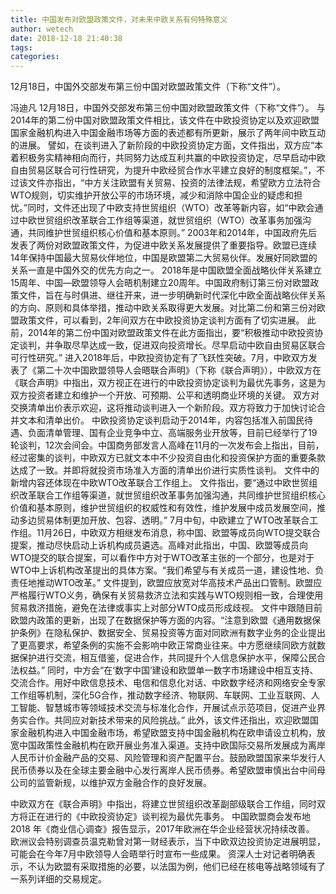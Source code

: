 ```yaml
---
title: 中国发布对欧盟政策文件，对未来中欧关系有何特殊意义
author: wetech
date: 2018-12-18 21:40:38
tags: 
categories: 
---
```

12月18日，中国外交部发布第三份中国对欧盟政策文件（下称“文件”）。
<!-- more -->
冯迪凡
12月18日，中国外交部发布第三份中国对欧盟政策文件（下称“文件”）。
与2014年的第二份中国对欧盟政策文件相比，该文件在中欧投资协定以及欢迎欧盟国家金融机构进入中国金融市场等方面的表述都有所更新，展示了两年间中欧互动的进展。
譬如，在谈判进入了新阶段的中欧投资协定方面，文件指出，双方应“本着积极务实精神相向而行，共同努力达成互利共赢的中欧投资协定，尽早启动中欧自由贸易区联合可行性研究，为提升中欧经贸合作水平建立良好的制度框架。”，不过该文件亦指出，“中方关注欧盟有关贸易、投资的法律法规，希望欧方立法符合WTO规则，切实维护开放公平的市场环境，减少和消除中国企业的疑虑和担忧。”同时，文件还出现了中欧支持世贸组织（WTO）改革等新内容，如“中欧会通过中欧世贸组织改革联合工作组等渠道，就世贸组织（WTO）改革事务加强沟通，共同维护世贸组织核心价值和基本原则。”
2003年和2014年，中国政府先后发表了两份对欧盟政策文件，为促进中欧关系发展提供了重要指导。欧盟已连续14年保持中国最大贸易伙伴地位，中国是欧盟第二大贸易伙伴。发展好同欧盟的关系一直是中国外交的优先方向之一。
2018年是中国欧盟全面战略伙伴关系建立15周年、中国—欧盟领导人会晤机制建立20周年。中国政府制订第三份对欧盟政策文件，旨在与时俱进、继往开来，进一步明确新时代深化中欧全面战略伙伴关系的方向、原则和具体举措，推动中欧关系取得更大发展。对比第二份和第三份对欧盟政策文件，可以看到，2年间双方在中欧投资协定谈判方面有了切实进展。
此前，2014年的第二份中国对欧盟政策文件在此方面指出，要“积极推动中欧投资协定谈判，并争取尽早达成一致，促进双向投资增长。尽早启动中欧自由贸易区联合可行性研究。”
进入2018年后，中欧投资协定有了飞跃性突破。7月，中欧双方发表了《第二十次中国欧盟领导人会晤联合声明》（下称《联合声明》），中欧双方在《联合声明》中指出，双方视正在进行的中欧投资协定谈判为最优先事务，这是为双方投资者建立和维护一个开放、可预期、公平和透明商业环境的关键。 双方对交换清单出价表示欢迎，这将推动谈判进入一个新阶段。双方将致力于加快讨论合并文本和清单出价。
中欧投资协定谈判启动于2014年，内容包括准入前国民待遇、负面清单管理、国有企业竞争中立、高端服务业开放等，目前已经举行了19轮谈判，12次会间会。中国商务部发言人高峰在11月的一次发布会上指出，目前，经过密集的谈判，中欧双方已就文本中不少投资自由化和投资保护方面的重要条款达成了一致。并即将就投资市场准入方面的清单出价进行实质性谈判。
文件中的新增内容还体现在中欧WTO改革联合工作组上。
文件指出，要“通过中欧世贸组织改革联合工作组等渠道，就世贸组织改革事务加强沟通，共同维护世贸组织核心价值和基本原则，维护世贸组织的权威性和有效性，维护发展中成员发展空间，推动多边贸易体制更加开放、包容、透明。”
7月中旬，中欧建立了WTO改革联合工作组。11月26日，中欧双方相继发布消息，称中国、欧盟等成员向WTO提交联合提案，推动尽快启动上诉机构成员遴选。高峰对此指出，中国、欧盟等成员向WTO提交的联合提案，可以看作中方对于WTO改革主张的一个部分，也是对于WTO中上诉机构改革提出的具体方案。“我们希望与有关成员一道，建设性地、负责任地推动WTO改革。”
文件提到，欧盟应放宽对华高技术产品出口管制。欧盟应严格履行WTO义务，确保有关贸易救济立法和实践与WTO规则相一致，合理使用贸易救济措施，避免在法律或事实上对部分WTO成员形成歧视。
文件中跟随目前欧盟内政策的更新，出现了在数据保护等方面的内容。“注意到欧盟《通用数据保护条例》在隐私保护、数据安全、贸易投资等方面对同欧洲有数字业务的企业提出了更高要求，希望条例的实施不会影响中欧正常商业往来。中方愿继续同欧方就数据保护进行交流，相互借鉴，促进合作，共同提升个人信息保护水平，保障公民合法权益。”
同时，中方会“在‘数字中国’建设和欧盟单一数字市场建设中相互支持、交流合作。用好中欧信息技术、电信和信息化对话、中欧数字经济和网络安全专家工作组等机制，深化5G合作，推动数字经济、物联网、车联网、工业互联网、人工智能、智慧城市等领域技术交流与标准化合作，开展试点示范项目，促进产业界务实合作。共同应对新技术带来的风险挑战。”
此外，该文件还指出，欢迎欧盟国家金融机构进入中国金融市场，希望欧盟支持中国金融机构在欧申请设立机构，放宽中国政策性金融机构在欧开展业务准入渠道。支持中欧国际交易所发展成为离岸人民币计价金融产品的交易、风险管理和资产配置平台。鼓励欧盟国家来华发行人民币债券以及在全球主要金融中心发行离岸人民币债券。希望欧盟审慎出台中间母公司的监管新规，以维护双方金融合作的良好发展。
 
 
 
中欧双方在《联合声明》中指出，将建立世贸组织改革副部级联合工作组，同时双方将正在进行的《中欧投资协定》谈判视为最优先事务。
中国欧盟商会发布地2018 年《商业信心调查》报告显示，2017年欧洲在华企业经营状况持续改善。
欧洲议会特别调查员温克勒曾对第一财经表示，当下中欧双边投资协定进展明显，可能会在今年7月中欧领导人会晤举行时宣布一些成果。
资深人士对记者明确表示，不认为欧盟有采取措施的必要，以法国为例，他们已经在核电等战略领域有了一系列详细的交易规定。
